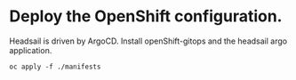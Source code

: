 # Deploy the OpenShift configuration.

Headsail is driven by ArgoCD. Install openShift-gitops and the headsail argo application.

```
oc apply -f ./manifests
```
